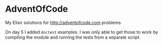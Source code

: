 # AdventOfCode
My Elixir solutions for http://adventofcode.com problems

On day 5 I added `doctest` examples. I was only able to get those to work by compiling the module and running the tests from a separate script.
